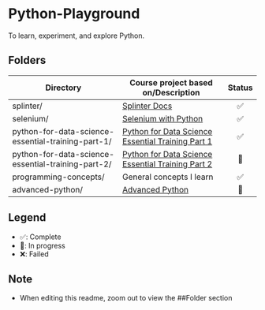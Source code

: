 # Python-Playground

To learn, experiment, and explore Python.

## Folders

| Directory                                          | Course project based on/Description                                                                                                      | Status |
| -------------------------------------------------- | ---------------------------------------------------------------------------------------------------------------------------------------- | :----: |
| splinter/                                          | [Splinter Docs](https://splinter.readthedocs.io/en/latest/index.html)                                                                    |   ✅   |
| selenium/                                          | [Selenium with Python](https://selenium-python.readthedocs.io/index.html)                                                                |   ✅   |
| python-for-data-science-essential-training-part-1/ | [Python for Data Science Essential Training Part 1](https://www.linkedin.com/learning/python-for-data-science-essential-training-part-1) |   ✅   |
| python-for-data-science-essential-training-part-2/ | [Python for Data Science Essential Training Part 2](https://www.linkedin.com/learning/python-for-data-science-essential-training-part-2) |   🚧   |
| programming-concepts/                              | General concepts I learn                                                                                                                 |   ✅   |
| advanced-python/                                   | [Advanced Python](https://www.linkedin.com/learning/advanced-python)                                                                     |   🚧   |

## Legend

- ✅: Complete
- 🚧: In progress
- ❌: Failed

## Note

- When editing this readme, zoom out to view the ##Folder section
